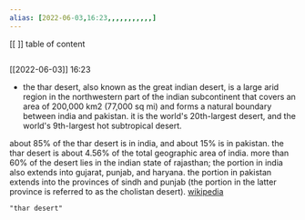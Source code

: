 ```yaml
---
alias: [2022-06-03,16:23,,,,,,,,,,,]
---
```

[[ ]]
table of content
```toc
```

[[2022-06-03]] 16:23
- the thar desert, also known as the great indian desert, is a large arid region in the northwestern part of the indian subcontinent that covers an area of 200,000 km2 (77,000 sq mi) and forms a natural boundary between india and pakistan. it is the world's 20th-largest desert, and the world's 9th-largest hot subtropical desert.

about 85% of the thar desert is in india, and about 15% is in pakistan.  the thar desert is about 4.56% of the total geographic area of india. more than 60% of the desert lies in the indian state of rajasthan; the portion in india also extends into gujarat, punjab, and haryana. the portion in pakistan extends into the provinces of sindh and punjab (the portion in the latter province is referred to as the cholistan desert).
[wikipedia](https://en.wikipedia.org/wiki/thar%20desert)
```query
"thar desert"
```
